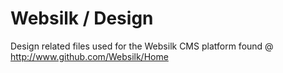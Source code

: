 # Websilk / Design
Design related files used for the Websilk CMS platform found @ http://www.github.com/Websilk/Home
